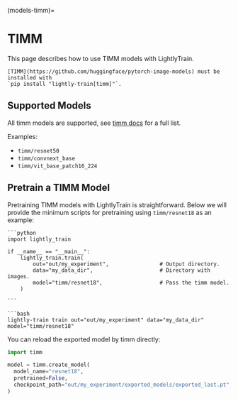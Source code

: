 (models-timm)=

# TIMM

This page describes how to use TIMM models with LightlyTrain.

```{important}
[TIMM](https://github.com/huggingface/pytorch-image-models) must be installed with
`pip install "lightly-train[timm]"`.
```

## Supported Models

All timm models are supported, see [timm docs](https://github.com/huggingface/pytorch-image-models?tab=readme-ov-file#models) for a full list.

Examples:

- `timm/resnet50`
- `timm/convnext_base`
- `timm/vit_base_patch16_224`

## Pretrain a TIMM Model

Pretraining TIMM models with LightlyTrain is straightforward. Below we will provide the minimum scripts for pretraining using `timm/resnet18` as an example:

````{tab} Python
```python
import lightly_train

if __name__ == "__main__":
    lightly_train.train(
        out="out/my_experiment",                # Output directory.
        data="my_data_dir",                     # Directory with images.
        model="timm/resnet18",                  # Pass the timm model.
    )

```
````

````{tab} Command Line
```bash
lightly-train train out="out/my_experiment" data="my_data_dir" model="timm/resnet18"
````

You can reload the exported model by timm directly:

```python
import timm

model = timm.create_model(
  model_name="resnet18", 
  pretrained=False, 
  checkpoint_path="out/my_experiment/exported_models/exported_last.pt",
)
```
